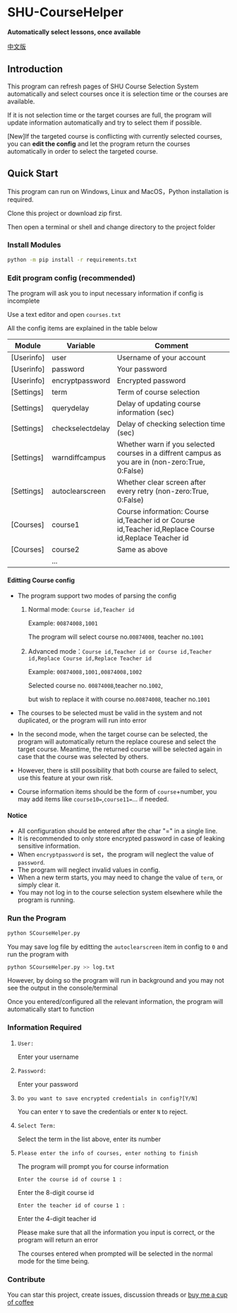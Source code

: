 # SHU-CourseHelper

**Automatically select lessons, once available**

[中文版](README_zh_CN.md)

## **Introduction**

This program can refresh pages of SHU Course Selection System automatically and select courses once it is selection time or the courses are available.

If it is not selection time or the target courses are full, the program will update information automatically and try to select them if possible.

[New]If the targeted course is conflicting with currently selected courses, you can **edit the config** and let the program return the courses automatically in order to select the targeted course.

## **Quick Start**

This program can run on Windows, Linux and MacOS，Python installation is required.

Clone this project or download zip first.

Then open a terminal or shell and change directory to the project folder

### **Install Modules**

```bash
python -m pip install -r requirements.txt
```

### **Edit program config (recommended)**

The program will ask you to input necessary information if config is incomplete

Use a text editor and open `courses.txt`

All the config items are explained in the table below

| Module     | Variable         | Comment                                                                                               |
| ---------- | ---------------- | ----------------------------------------------------------------------------------------------------- |
| [Userinfo] | user             | Username of your account                                                                              |
| [Userinfo] | password         | Your password                                                                                         |
| [Userinfo] | encryptpassword  | Encrypted password                                                                                    |
| [Settings] | term             | Term of course selection                                                                              |
| [Settings] | querydelay       | Delay of updating course information (sec)                                                            |
| [Settings] | checkselectdelay | Delay of checking selection time (sec)                                                                |
| [Settings] | warndiffcampus   | Whether warn if you selected courses in a diffrent campus as you are in (non-zero:True, 0:False)      |
| [Settings] | autoclearscreen  | Whether clear screen after every retry (non-zero:True, 0:False)                                       |
| [Courses]  | course1          | Course information: Course id,Teacher id or Course id,Teacher id,Replace Course id,Replace Teacher id |
| [Courses]  | course2          | Same as above                                                                                         |
|            | ...              |                                                                                                       |

#### **Editting Course config**

- The program support two modes of parsing the config

  1. Normal mode: `Course id,Teacher id`

      Example: `00874008,1001`

      The program will select course no.`00874008`, teacher no.`1001`

  2. Advanced mode：`Course id,Teacher id or Course id,Teacher id,Replace Course id,Replace Teacher id`

      Example: `00874008,1001,00874008,1002`

      Selected course no. `00874008`,teacher no.`1002`,

      but wish to replace it with course no.`00874008`, teacher no.`1001`

- The courses to be selected must be valid in the system and not duplicated, or the program will run into error
- In the second mode, when the target course can be selected, the program will automatically return the replace courese and select the target course. Meantime, the returned course will be selected again in case that the course was selected by others.
- However, there is still possibility that both course are failed to select, use this feature at your own risk.
- Course information items should be the form of `course`+number, you may add items like `course10=`,`course11=`... if needed.

#### **Notice**

- All configuration should be entered after the char "=" in a single line.
- It is recommended to only store encrypted password in case of leaking sensitive information.
- When `encryptpassword` is set，the program will neglect the value of `password`.
- The program will neglect invalid values in config.
- When a new term starts, you may need to change the value of `term`, or simply clear it.
- You may not log in to the course selection system elsewhere while the program is running.

### **Run the Program**

```bash
python SCourseHelper.py
```

You may save log file by editting the `autoclearscreen` item in config to `0` and run the program with

```bash
python SCourseHelper.py >> log.txt
```

However, by doing so the program will run in background and you may not see the output in the console/terminal

Once you entered/configured all the relevant information, the program will automatically start to function

### **Information Required**

1. `User:`

   Enter your username

2. `Password:`

   Enter your password

3. `Do you want to save encrypted credentials in config?[Y/N]`

   You can enter `Y` to save the credentials or enter `N` to reject.

4. `Select Term:`

   Select the term in the list above, enter its number

5. `Please enter the info of courses, enter nothing to finish`

   The program will prompt you for course information

   `Enter the course id of course 1 :`

   Enter the 8-digit course id

   `Enter the teacher id of course 1 :`

   Enter the 4-digit teacher id

   Please make sure that all the information you input is correct, or the program will return an error

   The courses entered when prompted will be selected in the normal mode for the time being.

### **Contribute**

You can star this project, create issues, discussion threads or [buy me a cup of coffee](https://ishs.gq/jz.html)
